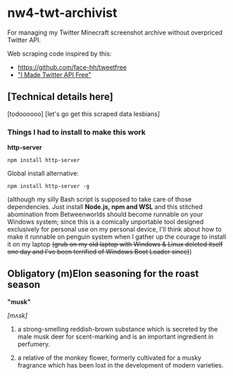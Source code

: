 # nw4-twt-archivist
For managing my Twitter Minecraft screenshot archive without overpriced Twitter API.

Web scraping code inspired by this:

- https://github.com/face-hh/tweetfree
- ["I Made Twitter API Free"](https://www.youtube.com/watch?v=kz8-puGf2nY)

## [Technical details here]

[todoooooo]
[let's go get this scraped data lesbians]

### Things I had to install to make this work

**http-server**

```npm install http-server```

Global install alternative:

```npm install http-server -g```

(although my silly Bash script is supposed to take care of those dependencies. Just install **Node.js, npm and WSL** and this stitched abomination from Betweenworlds should become runnable on your Windows system; since this is a comically unportable tool designed exclusively for personal use on my personal device, I'll think about how to make it runnable on penguin system when I gather up the courage to install it on my laptop ~~(grub on my old laptop with Windows & Linux deleted itself one day and I've been terrified of Windows Boot Loader since)~~) 

## Obligatory (m)Elon seasoning for the roast season

**"musk"**

*[mʌsk]*

1. a strong-smelling reddish-brown substance which is secreted by the male musk deer for scent-marking and is an important ingredient in perfumery.

2. a relative of the monkey flower, formerly cultivated for a musky fragrance which has been lost in the development of modern varieties. 
